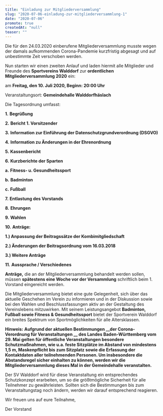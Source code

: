 ```yaml
---
title: "Einladung zur Mitgliederversammlung"
slug: "2020-07-06-einladung-zur-mitgliederversammlung-1"
date: "2020-07-06"
promote: true
createdAt: "null"
teaser: ""
---
```

Die für den 24.03.2020 einberufene Mitgliederversammlung musste wegen der damals aufkommenden Corona-Pandemie kurzfristig abgesagt und auf unbestimmte Zeit verschoben werden.


Nun starten wir einen zweiten Anlauf und laden hiermit alle Mitglieder und Freunde des **Sportvereins Walddorf** zur **ordentlichen Mitgliederversammlung 2020** ein:


am **Freitag, den 10. Juli 2020, Beginn: 20:00 Uhr**


Veranstaltungsort: **Gemeindehalle Walddorfhäslach**


Die Tagesordnung umfasst:


**1.** **Begrüßung**


**2.** **Bericht 1. Vorsitzender**


**3.** **Information zur Einführung der Datenschutzgrundverordnung (DSGVO)**


**4.** **Information zu Änderungen in der Ehrenordnung**


**5.** **Kassenbericht**


**6.** **Kurzberichte der Sparten**


**a.** **Fitness- u. Gesundheitssport**


**b.** **Badminton**


**c.** **Fußball**


**7.** **Entlastung des Vorstands**


**8.** **Ehrungen**


**9.** **Wahlen**


**10.** **Anträge:**


**1.) Anpassung der Beitragssätze der Kombimitgliedschaft**


**2.) Änderungen der Beitragsordnung vom 16.03.2018**


**3.) Weitere Anträge**


**11.** **Aussprache / Verschiedenes**


**Anträge,** die an der Mitgliederversammlung behandelt werden sollen, müssen **spätestens eine Woche vor der Versammlung** schriftlich beim 1. Vorstand eingereicht werden.


Die Mitgliederversammlung bietet eine gute Gelegenheit, sich über das aktuelle Geschehen im Verein zu informieren und in der Diskussion sowie bei den Wahlen und Beschlussfassungen aktiv an der Gestaltung des Vereinslebens mitzuwirken. Mit seinem Leistungsangebot **Badminton, Fußball sowie Fitness &amp; Gesundheitssport** bietet der Sportverein Walddorf ein breites Spektrum von Sportmöglichkeiten für alle Altersklassen.


**Hinweis:** **Aufgrund der aktuellen Bestimmungen  __der Corona-Verordnung für Veranstaltungen __ des Landes Baden-Württemberg vom 29. Mai gelten für öffentliche Veranstaltungen besondere Schutzmaßnahmen, wie u.a. feste Sitzplätze im Abstand von mindestens 1,5 m, Maskenpflicht bis zum Sitzplatz sowie die Erfassung der Kontaktdaten aller teilnehmenden Personen. Um insbesondere die Abstandsregel sicher einhalten zu können, werden wir die Mitgliederversammlung dieses Mal in der Gemeindehalle veranstalten.**


Der SV Walddorf wird für diese Veranstaltung ein entsprechendes Schutzkonzept erarbeiten, um so die größtmögliche Sicherheit für alle Teilnehmer zu gewährleisten. Sollten sich die Bestimmungen bis zum Veranstaltungstag noch ändern, werden wir darauf entsprechend reagieren.


Wir freuen uns auf eure Teilnahme,


Der Vorstand
